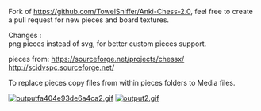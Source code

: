 Fork of https://github.com/TowelSniffer/Anki-Chess-2.0, feel free to create a pull request for new pieces and board textures.

Changes :  
png pieces instead of svg, for better custom pieces support. 

pieces from: 
https://sourceforge.net/projects/chessx/
http://scidvspc.sourceforge.net/

To replace pieces copy files from within pieces folders to Media files.

<a href="https://gifyu.com/image/ZhEd"><img src="https://s4.gifyu.com/images/outputfa404e93de6a4ca2.gif" alt="outputfa404e93de6a4ca2.gif" border="0" /></a>
<a href="https://gifyu.com/image/Zhv3"><img src="https://s4.gifyu.com/images/output2.gif" alt="output2.gif" border="0" /></a>

